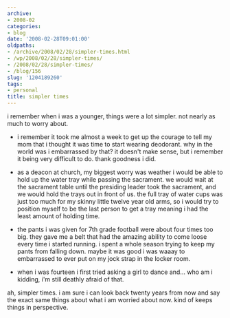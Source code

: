 ```yaml
---
archive:
- 2008-02
categories:
- blog
date: '2008-02-28T09:01:00'
oldpaths:
- /archive/2008/02/28/simpler-times.html
- /wp/2008/02/28/simpler-times/
- /2008/02/28/simpler-times/
- /blog/156
slug: '1204189260'
tags:
- personal
title: simpler times
---
```


i remember when i was a younger, things were a lot simpler. not nearly as
much to worry about.

- i remember it took me almost a week to get up the courage to tell my mom
  that i thought it was time to start wearing deodorant. why in the world
  was i embarrassed by that? it doesn't make sense, but i remember it
  being very difficult to do. thank goodness i did.

- as a deacon at church, my biggest worry was weather i would be able to
  hold up the water tray while passing the sacrament. we would wait at the
  sacrament table until the presiding leader took the sacrament, and we
  would hold the trays out in front of us. the full tray of water cups was
  just too much for my skinny little twelve year old arms, so i would try
  to position myself to be the last person to get a tray meaning i had the
  least amount of holding time.

- the pants i was given for 7th grade football were about four times too
  big. they gave me a belt that had the amazing ability to come loose
  every time i started running. i spent a whole season trying to keep my
  pants from falling down. maybe it was good i was waaay to embarrassed to
  ever put on my jock strap in the locker room.

- when i was fourteen i first tried asking a girl to dance and... who am
  i kidding, i'm still deathly afraid of that.

ah, simpler times. i am sure i can look back twenty years from now and say
the exact same things about what i am worried about now. kind of keeps
things in perspective.

